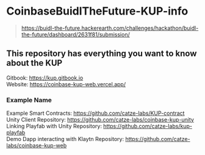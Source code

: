 # CoinbaseBuidlTheFuture-KUP-info <br/>
> https://buidl-the-future.hackerearth.com/challenges/hackathon/buidl-the-future/dashboard/2631f81/submission/
## This repository has everything you want to know about the KUP<br/>
Gitbook: https://kup.gitbook.io <br/>
Website: https://coinbase-kup-web.vercel.app/ <br/>

### **Example Name**<br/>
Example Smart Contracts: https://github.com/catze-labs/KUP-contract<br/>
Unity Client Repository: https://github.com/catze-labs/coinbase-kup-unity<br/>
Linking Playfab with Unity Repository: https://github.com/catze-labs/kup-playfab<br/>
Demo Dapp interacting with Klaytn Repository: https://github.com/catze-labs/coinbase-kup-web<br/>
